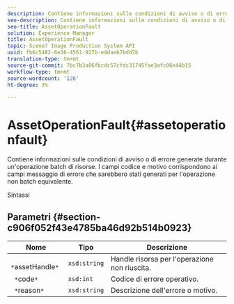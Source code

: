 ```yaml
---
description: Contiene informazioni sulle condizioni di avviso o di errore generate durante un'operazione batch di risorse. I campi codice e motivo corrispondono ai campi messaggio di errore che sarebbero stati generati per l'operazione non batch equivalente.
seo-description: Contiene informazioni sulle condizioni di avviso o di errore generate durante un'operazione batch di risorse. I campi codice e motivo corrispondono ai campi messaggio di errore che sarebbero stati generati per l'operazione non batch equivalente.
seo-title: AssetOperationFault
solution: Experience Manager
title: AssetOperationFault
topic: Scene7 Image Production System API
uuid: fb6c5482-6e16-4561-927b-e4daeb7bdd7b
translation-type: tm+mt
source-git-commit: 7bc7b3a86fbcdc57cfdc31745fae3afc06e44b15
workflow-type: tm+mt
source-wordcount: '126'
ht-degree: 3%

---
```



# AssetOperationFault{#assetoperationfault}

Contiene informazioni sulle condizioni di avviso o di errore generate durante un&#39;operazione batch di risorse. I campi codice e motivo corrispondono ai campi messaggio di errore che sarebbero stati generati per l&#39;operazione non batch equivalente.

Sintassi

## Parametri {#section-c906f052f43e4785ba46d92b514b0923}

| Nome | Tipo | Descrizione |
|---|---|---|
| ` *`assetHandle`*` | `xsd:string` | Handle risorsa per l&#39;operazione non riuscita. |
| ` *`code`*` | `xsd:int` | Codice di errore operativo. |
| ` *`reason`*` | `xsd:string` | Descrizione dell&#39;errore o motivo. |

